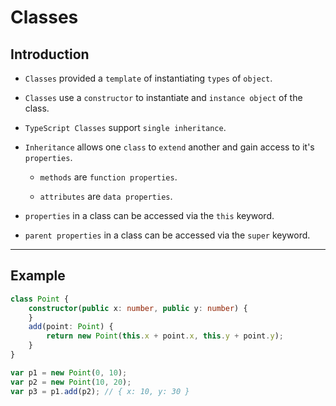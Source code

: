 # Classes

## Introduction

* `Classes` provided a `template` of instantiating `types` of `object`.

* `Classes` use a `constructor` to instantiate and `instance object` of the class.

* `TypeScript Classes` support `single inheritance`.

* `Inheritance` allows one `class` to `extend` another and gain access to it's `properties`.

    * `methods` are `function properties`.

    * `attributes` are `data properties`.

* `properties` in a class can be accessed via the `this` keyword.

* `parent properties` in a class can be accessed via the `super` keyword.


---

## Example

```ts
class Point {
    constructor(public x: number, public y: number) {
    }
    add(point: Point) {
        return new Point(this.x + point.x, this.y + point.y);
    }
}

var p1 = new Point(0, 10);
var p2 = new Point(10, 20);
var p3 = p1.add(p2); // { x: 10, y: 30 }
```